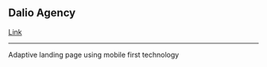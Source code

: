 ## Dalio Agency

[Link](https://kluyko-pavel.github.io/Dalio/public)

---

Adaptive landing page using mobile first technology
